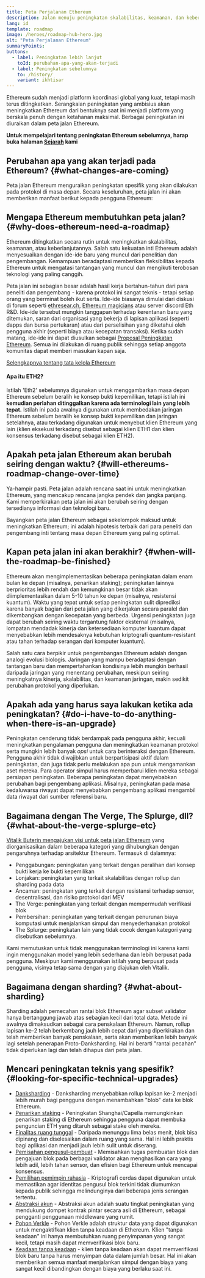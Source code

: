 ```yaml
---
title: Peta Perjalanan Ethereum
description: Jalan menuju peningkatan skalabilitas, keamanan, dan keberlanjutan Ethereum.
lang: id
template: roadmap
image: /heroes/roadmap-hub-hero.jpg
alt: "Peta Perjalanan Ethereum"
summaryPoints:
buttons:
  - label: Peningkatan lebih lanjut
    toId: perubahan-apa-yang-akan-terjadi
  - label: Peningkatan sebelumnya
    to: /history/
    variant: ikhtisar
---
```


Ethereum sudah menjadi platform koordinasi global yang kuat, tetapi masih terus ditingkatkan. Serangkaian peningkatan yang ambisius akan meningkatkan Ethereum dari bentuknya saat ini menjadi platform yang berskala penuh dengan ketahanan maksimal. Berbagai peningkatan ini diuraikan dalam peta jalan Ethereum.

**Untuk mempelajari tentang peningkatan Ethereum sebelumnya, harap buka halaman [Sejarah](/history/) kami**

## Perubahan apa yang akan terjadi pada Ethereum? {#what-changes-are-coming}

Peta jalan Ethereum menguraikan peningkatan spesifik yang akan dilakukan pada protokol di masa depan. Secara keseluruhan, peta jalan ini akan memberikan manfaat berikut kepada pengguna Ethereum:

<CardGrid>
  <RoadmapActionCard
    to="/roadmap/scaling"
    title="Transaksi yang lebih murah"
    image="scaling"
    description="Rollups are too expensive and rely on centralized components, causing users to place too much trust in their operators. The roadmap includes fixes for both of these problems."
    buttonText="More on reducing fees"
  />
  <RoadmapActionCard
    to="/roadmap/security"
    title="Keamanan ekstra"
    image="security"
    description="Ethereum is already very secure but it can be made even stronger, ready to withstand all kinds of attack far into the future."
    buttonText="More on security"
  />
  <RoadmapActionCard
    to="/roadmap/user-experience"
    title="Pengalaman pengguna yang lebih baik"
    image="userExperience"
    description="More support for smart contract wallets and light-weight nodes will make using Ethereum simpler and safer."
    buttonText="More on user experience"
  />
  <RoadmapActionCard
    to="/roadmap/future-proofing"
    title="Tetap relevan untuk masa depan"
    image="futureProofing"
    description="Ethereum researchers and developers are solving tomorrow's problems today, readying the network for future generations."
    buttonText="More on future proofing"
  />
</CardGrid>

## Mengapa Ethereum membutuhkan peta jalan? {#why-does-ethereum-need-a-roadmap}

Ethereum ditingkatkan secara rutin untuk meningkatkan skalabilitas, keamanan, atau keberlanjutannya. Salah satu kekuatan inti Ethereum adalah menyesuaikan dengan ide-ide baru yang muncul dari penelitian dan pengembangan. Kemampuan beradaptasi memberikan fleksibilitas kepada Ethereum untuk mengatasi tantangan yang muncul dan mengikuti terobosan teknologi yang paling canggih.

<RoadmapImageContent title="Cara penetapan peta jalan">

Peta jalan ini sebagian besar adalah hasil kerja bertahun-tahun dari para peneliti dan pengembang - karena protokol ini sangat teknis - tetapi setiap orang yang berminat boleh ikut serta. Ide-ide biasanya dimulai dari diskusi di forum seperti [ethresear.ch](https://ethresear.ch/), [Ethereum magicians](https://www.figma.com/exit?url=https%3A%2F%2Fethereum-magicians.org%2F) atau server discord Eth R&D. Ide-ide tersebut mungkin tanggapan terhadap kerentanan baru yang ditemukan, saran dari organisasi yang bekerja di lapisan aplikasi (seperti dapps dan bursa pertukaran) atau dari perselisihan yang diketahui oleh pengguna akhir (seperti biaya atau kecepatan transaksi). Ketika sudah matang, ide-ide ini dapat diusulkan sebagai [Proposal Peningkatan Ethereum](https://eips.ethereum.org/). Semua ini dilakukan di ruang publik sehingga setiap anggota komunitas dapat memberi masukan kapan saja.

[Selengkapnya tentang tata kelola Ethereum](/governance/)

</RoadmapImageContent>

<InfoBanner mb={8}>
  <h4 style={{ marginTop: 0 }}>Apa itu ETH2?</h4>

  <p>Istilah 'Eth2' sebelumnya digunakan untuk menggambarkan masa depan Ethereum sebelum beralih ke konsep bukti kepemilikan, tetapi istilah ini <strong>kemudian perlahan ditinggalkan karena ada terminologi lain yang lebih tepat.</strong> Istilah ini pada awalnya digunakan untuk membedakan jaringan Ethereum sebelum beralih ke konsep bukti kepemilikan dan jaringan setelahnya, atau terkadang digunakan untuk menyebut klien Ethereum yang lain (klien eksekusi terkadang disebut sebagai klien ETH1 dan klien konsensus terkadang disebut sebagai klien ETH2).</p>

</InfoBanner>

## Apakah peta jalan Ethereum akan berubah seiring dengan waktu? {#will-ethereums-roadmap-change-over-time}

Ya-hampir pasti. Peta jalan adalah rencana saat ini untuk meningkatkan Ethereum, yang mencakup rencana jangka pendek dan jangka panjang. Kami memperkirakan peta jalan ini akan berubah seiring dengan tersedianya informasi dan teknologi baru.

Bayangkan peta jalan Ethereum sebagai sekelompok maksud untuk meningkatkan Ethereum; ini adalah hipotesis terbaik dari para peneliti dan pengembang inti tentang masa depan Ethereum yang paling optimal.

## Kapan peta jalan ini akan berakhir? {#when-will-the-roadmap-be-finished}

Ethereum akan mengimplementasikan beberapa peningkatan dalam enam bulan ke depan (misalnya, penarikan staking); peningkatan lainnya berprioritas lebih rendah dan kemungkinan besar tidak akan diimplementasikan dalam 5-10 tahun ke depan (misalnya, resistensi kuantum). Waktu yang tepat untuk setiap peningkatan sulit diprediksi karena banyak bagian dari peta jalan yang dikerjakan secara paralel dan dikembangkan dengan kecepatan yang berbeda. Urgensi peningkatan juga dapat berubah seiring waktu tergantung faktor eksternal (misalnya, lompatan mendadak kinerja dan ketersediaan komputer kuantum dapat menyebabkan lebih mendesaknya kebutuhan kriptografi quantum-resistant atau tahan terhadap serangan dari komputer kuantum).

Salah satu cara berpikir untuk pengembangan Ethereum adalah dengan analogi evolusi biologis. Jaringan yang mampu beradaptasi dengan tantangan baru dan mempertahankan kondisinya lebih mungkin berhasil daripada jaringan yang menentang perubahan, meskipun seiring meningkatnya kinerja, skalabilitas, dan keamanan jaringan, makin sedikit perubahan protokol yang diperlukan.

## Apakah ada yang harus saya lakukan ketika ada peningkatan? {#do-i-have-to-do-anything-when-there-is-an-upgrade}

Peningkatan cenderung tidak berdampak pada pengguna akhir, kecuali meningkatkan pengalaman pengguna dan meningkatkan keamanan protokol serta mungkin lebih banyak <i>opsi</i> untuk cara berinteraksi dengan Ethereum. Pengguna akhir tidak diwajibkan untuk berpartisipasi aktif dalam peningkatan, dan juga tidak perlu melakukan apa pun untuk mengamankan aset mereka. Para operator simpul harus memperbarui klien mereka sebagai persiapan peningkatan. Beberapa peningkatan dapat menyebabkan perubahan bagi pengembang aplikasi. Misalnya, peningkatan pada masa kedaluwarsa riwayat dapat menyebabkan pengembang aplikasi mengambil data riwayat dari sumber referensi baru.

## Bagaimana dengan The Verge, The Splurge, dll? {#what-about-the-verge-splurge-etc}

[Vitalik Buterin mengajukan visi untuk peta jalan Ethereum](https://twitter.com/VitalikButerin/status/1588669782471368704) yang diorganisasikan dalam beberapa kategori yang dihubungkan dengan pengaruhnya terhadap arsitektur Ethereum. Termasuk di dalamnya:

- Penggabungan: peningkatan yang terkait dengan peralihan dari konsep bukti kerja ke bukti kepemilikan
- Lonjakan: peningkatan yang terkait skalabilitas dengan rollup dan sharding pada data
- Ancaman: peningkatan yang terkait dengan resistansi terhadap sensor, desentralisasi, dan risiko protokol dari MEV
- The Verge: peningkatan yang terkait dengan mempermudah verifikasi blok
- Pembersihan: peningkatan yang terkait dengan penurunan biaya komputasi untuk menjalankan simpul dan menyederhanakan protokol
- The Splurge: peningkatan lain yang tidak cocok dengan kategori yang disebutkan sebelumnya.

Kami memutuskan untuk tidak menggunakan terminologi ini karena kami ingin menggunakan model yang lebih sederhana dan lebih berpusat pada pengguna. Meskipun kami menggunakan istilah yang berpusat pada pengguna, visinya tetap sama dengan yang diajukan oleh Vitalik.

## Bagaimana dengan sharding? {#what-about-sharding}

Sharding adalah pemecahan rantai blok Ethereum agar subset validator hanya bertanggung jawab atas sebagian kecil dari total data. Metode ini awalnya dimaksudkan sebagai cara penskalaan Ethereum. Namun, rollup lapisan ke-2 telah berkembang jauh lebih cepat dari yang diperkirakan dan telah memberikan banyak penskalaan, serta akan memberikan lebih banyak lagi setelah penerapan Proto-Danksharding. Hal ini berarti "rantai pecahan" tidak diperlukan lagi dan telah dihapus dari peta jalan.

## Mencari peningkatan teknis yang spesifik? {#looking-for-specific-technical-upgrades}

- [Danksharding](/roadmap/danksharding) - Danksharding menyebabkan rollup lapisan ke-2 menjadi lebih murah bagi pengguna dengan menambahkan "blob" data ke blok Ethereum.
- [Penarikan staking](/staking/withdrawals) - Peningkatan Shanghai/Capella memungkinkan penarikan staking di Ethereum sehingga pengguna dapat membuka penguncian ETH yang ditaruh sebagai stake oleh mereka.
- [Finalitas ruang tunggal](/roadmap/single-slot-finality) - Daripada menunggu lima belas menit, blok bisa dipinang dan diselesaikan dalam ruang yang sama. Hal ini lebih praktis bagi aplikasi dan menjadi jauh lebih sulit untuk diserang.
- [Pemisahan pengusul-pembuat](/roadmap/pbs) - Memisahkan tugas pembuatan blok dan pengajuan blok pada berbagai validator akan menghasilkan cara yang lebih adil, lebih tahan sensor, dan efisien bagi Ethereum untuk mencapai konsensus.
- [Pemilihan pemimpin rahasia](/roadmap/secret-leader-election) - Kriptografi cerdas dapat digunakan untuk memastikan agar identitas pengusul blok terkini tidak diumumkan kepada publik sehingga melindunginya dari beberapa jenis serangan tertentu.
- [Abstraksi akun](/roadmap/account-abstraction) - Abstraksi akun adalah suatu tingkat peningkatan yang mendukung dompet kontrak pintar secara asli di Ethereum, sebagai pengganti penggunaan middleware yang rumit.
- [Pohon Verkle](/roadmap/verkle-trees) - Pohon Verkle adalah struktur data yang dapat digunakan untuk mengaktifkan klien tanpa keadaan di Ethereum. Klien "tanpa keadaan" ini hanya membutuhkan ruang penyimpanan yang sangat kecil, tetapi masih dapat memverifikasi blok baru.
- [Keadaan tanpa keadaan](/roadmap/statelessness) - klien tanpa keadaan akan dapat memverifikasi blok baru tanpa harus menyimpan data dalam jumlah besar. Hal ini akan memberikan semua manfaat menjalankan simpul dengan biaya yang sangat kecil dibandingkan dengan biaya yang berlaku saat ini.
